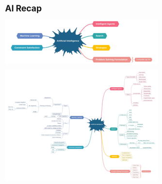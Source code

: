 # AI Recap

![mind_map][1]

![mind_map_expanded][2]


[1]:https://github.com/Hagar-Usama/AI_Recap/blob/master/images/AI_summary.jpg
[2]:https://github.com/Hagar-Usama/AI_Recap/blob/master/images/AI_summary_expanded.jpg
